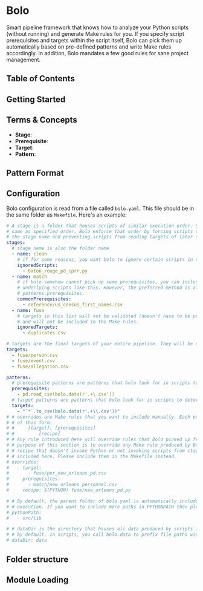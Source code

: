 # Bolo

Smart pipeline framework that knows how to analyze your Python scripts (without running) and generate Make rules for you. If you specify script prerequisites and targets within the script itself, Bolo can pick them up automatically based on pre-defined patterns and write Make rules accordingly. In addition, Bolo mandates a few good rules for sane project management.

## Table of Contents

## Getting Started

## Terms & Concepts

- **Stage**:
- **Prerequisite**:
- **Target**:
- **Pattern**:

## Pattern Format

## Configuration

Bolo configuration is read from a file called `bolo.yaml`. This file should be in the same folder
as `Makefile`. Here's an example:

```yaml
# A stage is a folder that houses scripts of similar execution order. Stage execution order is the
# same as specified order. Bolo enforce that order by forcing scripts to prefix their targets with
# the stage name and preventing scripts from reading targets of later stages.
stages:
  # stage name is also the folder name
  - name: clean
    # if for some reasons, you want bolo to ignore certain scripts in this stage, this is how
    ignoredScripts:
      - baton_rouge_pd_cprr.py
  - name: match
    # if bolo somehow cannot pick up some prerequisites, you can include them manually for all
    # underlying scripts like this. However, the preferred method is always to add a pattern in
    # patterns.prerequisites.
    commonPrerequisites:
      - reference/us_census_first_names.csv
  - name: fuse
    # targets in this list will not be validated (doesn't have to be prefixed with "{stage.name}/")
    # and will not be included in the Make rules.
    ignoredTargets:
      - duplicates.csv

# targets are the final targets of your entire pipeline. They will be updated when you run `make bolo`.
targets:
  - fuse/person.csv
  - fuse/event.csv
  - fuse/allegation.csv

patterns:
  # prerequisite patterns are patterns that bolo look for in scripts to determine their prerequisites
  prerequisites:
    - pd.read_csv(bolo.data(r'.+\.csv'))
  # target patterns are patterns that bolo look for in scripts to determine their targets
  targets:
    - "`*`.to_csv(bolo.data(r'.+\\.csv'))"
# # overrides are Make rules that you want to include manually. Each entry is equivalent to a Make rule
# # of this form:
# #     [target]: [prerequisites]
# #         [recipe]
# # Any rule introduced here will override rules that Bolo picked up from analyzing scripts. The primary
# # purpose of this section is to override any Make rule produced by Bolo that you don't like. Any Make
# # recipe that doesn't invoke Python or not invoking scripts from stage folders shouldn't really be
# # included here. Please include them in the Makefile instead.
# overrides:
#   - target:
#       - fuse/per_new_orleans_pd.csv
#     prerequisites:
#       - match/new_orleans_personnel.csv
#     recipe: $(PYTHON) fuse/new_orleans_pd.py

# # By default, the parent folder of bolo.yaml is automatically included in PYTHONPATH during script
# # execution. If you want to include more paths in PYTHONPATH then please include them here
# pythonPath:
#   - src/lib

# # dataDir is the directory that houses all data produced by scripts invoked with Bolo. It is "data"
# # by default. In scripts, you call bolo.data to prefix file paths with this directory.
# dataDir: data
```

## Folder structure

## Module Loading

